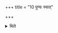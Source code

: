+++
title = "10 पुण्यः स्यात्"

+++

<details><summary>थिते</summary>

10. He should (always) be auspicious (doing meritorious activities).
</details>
